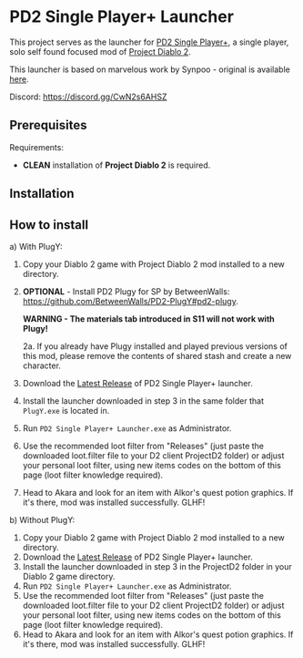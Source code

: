 # PD2 Single Player+ Launcher

This project serves as the launcher for [PD2 Single Player+](https://github.com/Lukaszpg/PD2-Single-Player-Plus-mod), a single player, solo self found focused mod of [Project Diablo 2](https://projectdiablo2.com/).

This launcher is based on marvelous work by Synpoo - original is available [here](https://github.com/synpoox/pd2-reawakening-launcher).

Discord: https://discord.gg/CwN2s6AHSZ

## Prerequisites

Requirements:

- **CLEAN** installation of **Project Diablo 2** is required.

## Installation

## How to install

a) With PlugY:

1. Copy your Diablo 2 game with Project Diablo 2 mod installed to a new directory.
2. **OPTIONAL** - Install PD2 Plugy for SP by BetweenWalls: https://github.com/BetweenWalls/PD2-PlugY#pd2-plugy.

   **WARNING - The materials tab introduced in S11 will not work with Plugy!**
   
	2a. If you already have Plugy installed and played previous versions of this mod, please remove the contents of shared stash and create a new character.
3. Download the [Latest Release](https://github.com/Lukaszpg/pd2-single-player-plus-launcher) of PD2 Single Player+ launcher.
4. Install the launcher downloaded in step 3 in the same folder that `PlugY.exe` is located in.
5. Run `PD2 Single Player+ Launcher.exe` as Administrator.
6. Use the recommended loot filter from "Releases" (just paste the downloaded loot.filter file to your D2 client ProjectD2 folder) or adjust your personal loot filter, using new items codes on the bottom of this page (loot filter knowledge required).
7. Head to Akara and look for an item with Alkor's quest potion graphics. If it's there, mod was installed successfully. GLHF!

b) Without PlugY:


1. Copy your Diablo 2 game with Project Diablo 2 mod installed to a new directory.
2. Download the [Latest Release](https://github.com/Lukaszpg/pd2-single-player-plus-launcher) of PD2 Single Player+ launcher.
3. Install the launcher downloaded in step 3 in the ProjectD2 folder in your Diablo 2 game directory.
4. Run `PD2 Single Player+ Launcher.exe` as Administrator.
5. Use the recommended loot filter from "Releases" (just paste the downloaded loot.filter file to your D2 client ProjectD2 folder) or adjust your personal loot filter, using new items codes on the bottom of this page (loot filter knowledge required).
6. Head to Akara and look for an item with Alkor's quest potion graphics. If it's there, mod was installed successfully. GLHF!
